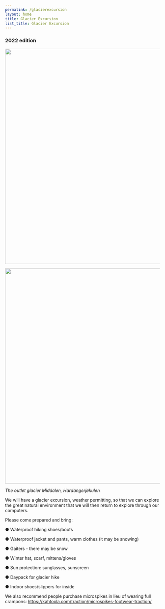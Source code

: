 ```yaml
---
permalink: /glacierexcursion
layout: home
title: Glacier Excursion
list_title: Glacier Excursion
---
```


### 2022 edition

<img src="assets/imgs/DJI_0607.jpg" width="700"> <br>

<img src="assets/imgs/DJI_0608.jpg" width="700"> <br>

*The outlet glacier Middalen, Hardangerjøkulen*

We will have a glacier excursion, weather permitting, so that we can explore the great natural environment that we will then return to explore through our computers.

Please come prepared and bring:

●  Waterproof hiking shoes/boots

●  Waterproof jacket and pants, warm clothes (it may be snowing)

●  Gaiters - there may be snow

●  Winter hat, scarf, mittens/gloves

●  Sun protection: sunglasses, sunscreen

●  Daypack for glacier hike

●  Indoor shoes/slippers for inside

We also recommend people purchase microspikes in lieu of wearing full crampons: https://kahtoola.com/traction/microspikes-footwear-traction/
